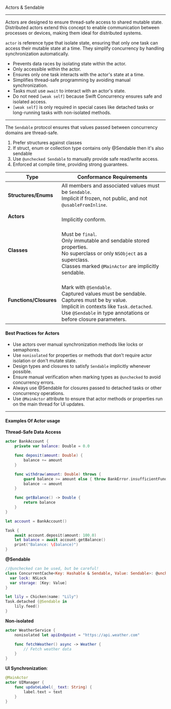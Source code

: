 Actors & Sendable

---

Actors are designed to ensure thread-safe access to shared mutable state. Distributed actors extend this concept to enable communication between processes or devices, making them ideal for distributed systems.

`actor` is reference type that isolate state, ensuring that only one task can access their mutable state at a time. They simplify concurrency by handling synchronization automatically.

- Prevents data races by isolating state within the actor.
- Only accessible within the actor.
- Ensures only one task interacts with the actor's state at a time.
- Simplifies thread-safe programming by avoiding manual synchronization.
- Tasks must use `await` to interact with an actor's state.
- Do not need `[weak self]` because Swift Concurrency ensures safe and isolated access.
- `[weak self]` is only required in special cases like detached tasks or long-running tasks with non-isolated methods.

---

The `Sendable` protocol ensures that values passed between concurrency domains are thread-safe.

1. Prefer structures against classes 
2. If struct, enum or collection type contains only @Sendable  then it's also sendable
3. Use `@unchecked Sendable` to manually provide safe read/write access.
4. Enforced at compile time, providing strong guarantees.

| **Type**                 | **Conformance Requirements** | 
|--------------------------|------------------------------|
| **Structures/Enums**     | All members and associated values must be `Sendable`.<br>Implicit if frozen, not public, and not `@usableFromInline`.|
| **Actors**               | <br>Implicitly conform.|
| **Classes**              | <br>Must be `final`.<br>Only immutable and sendable stored properties.<br>No superclass or only `NSObject` as a superclass.<br>Classes marked `@MainActor` are implicitly sendable.|
| **Functions/Closures**   | <br>Mark with `@Sendable`.<br>Captured values must be sendable.<br>Captures must be by value.<br>Implicit in contexts like `Task.detached`.<br>Use `@Sendable` in type annotations or before closure parameters.|

#### Best Practices for Actors

- Use actors over manual synchronization methods like locks or semaphores.
- Use `nonisolated` for properties or methods that don’t require actor isolation or don't mutate state.
- Design types and closures to satisfy `Sendable` implicitly whenever possible.
- Ensure manual verification when marking types as `@unchecked` to avoid concurrency errors.
- Always use @Sendable for closures passed to detached tasks or other concurrency operations.
- Use `@MainActor` attribute to ensure that actor methods or properties run on the main thread for UI updates.

---

#### Examples Of Actor usage

**Thread-Safe Data Access**
```swift
actor BankAccount {
    private var balance: Double = 0.0

    func deposit(amount: Double) {
        balance += amount
    }

    func withdraw(amount: Double) throws {
        guard balance >= amount else { throw BankError.insufficientFunds }
        balance -= amount
    }

    func getBalance() -> Double {
        return balance
    }
}

let account = BankAccount()

Task {
    await account.deposit(amount: 100.0)
    let balance = await account.getBalance()
    print("Balance: \(balance)")
}
```

**@Sendable**
```swift 
//@unchecked can be used, but be careful!
class ConcurrentCache<Key: Hashable & Sendable, Value: Sendable>: @unchecked Sendable {
  var lock: NSLock
  var storage: [Key: Value]
}

let lily = Chicken(name: "Lily")
Task.detached {@Sendable in
	lily.feed()
}
```

**Non-isolated**
```swift
actor WeatherService {
    nonisolated let apiEndpoint = "https://api.weather.com"

    func fetchWeather() async -> Weather {
        // Fetch weather data
    }
}
```

**UI Synchronization**:
```swift
@MainActor
actor UIManager {
    func updateLabel(_ text: String) {
        label.text = text
    }
}
```